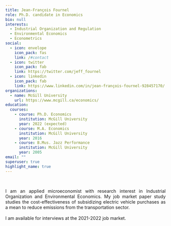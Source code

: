 ```yaml
---
title: Jean-François Fournel
role: Ph.D. candidate in Economics
bio: null
interests:
  - Industrial Organization and Regulation
  - Environmental Economics
  - Econometrics
social:
  - icon: envelope
    icon_pack: fas
    link: /#contact
  - icon: twitter
    icon_pack: fab
    link: https://twitter.com/jeff_fournel
  - icon: linkedin
    icon_pack: fab
    link: https://www.linkedin.com/in/jean-françois-fournel-928457170/
organizations:
  - name: McGill University
    url: https://www.mcgill.ca/economics/
education:
  courses:
    - course: Ph.D. Economics
      institution: McGill University
      year: 2022 (expected)
    - course: M.A. Economics
      institution: McGill University
      year: 2016
    - course: B.Mus. Jazz Performance
      institution: McGill University
      year: 2005
email: ""
superuser: true
highlight_name: true
---
```

<br><div style="text-align: justify"> I am an applied microeconomist with research interest in Industrial Organization and Environmental Economics. My job market paper study studies the cost-effectiveness of subsidizing electric vehicle purchases as a mean to reduce emissions from the transportation sector.
<br><br>
I am available for interviews at the 2021-2022 job market. </div>